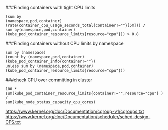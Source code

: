 ###Finding containers with tight CPU limits
```
(sum by
(namespace,pod,container)(rate(container_cpu_usage_seconds_total{container!=""}[5m])) / 
sum by(namespace,pod,container)(kube_pod_container_resource_limits{resource="cpu"})) > 0.8
```

###Finding containers without CPU limits by namespace
```
sum by (namespace)
(count by (namespace,pod,container)(kube_pod_container_info{container!=""})
unless sum by (namespace,pod,container)(kube_pod_container_resource_limits{resource="cpu"}))
```
###check CPU over committing in cluster
```
100 * sum(kube_pod_container_resource_limits{container!="",resource="cpu"} ) /
sum(kube_node_status_capacity_cpu_cores)
```


https://www.kernel.org/doc/Documentation/cgroup-v1/cgroups.txt
https://www.kernel.org/doc/Documentation/scheduler/sched-design-CFS.txt
